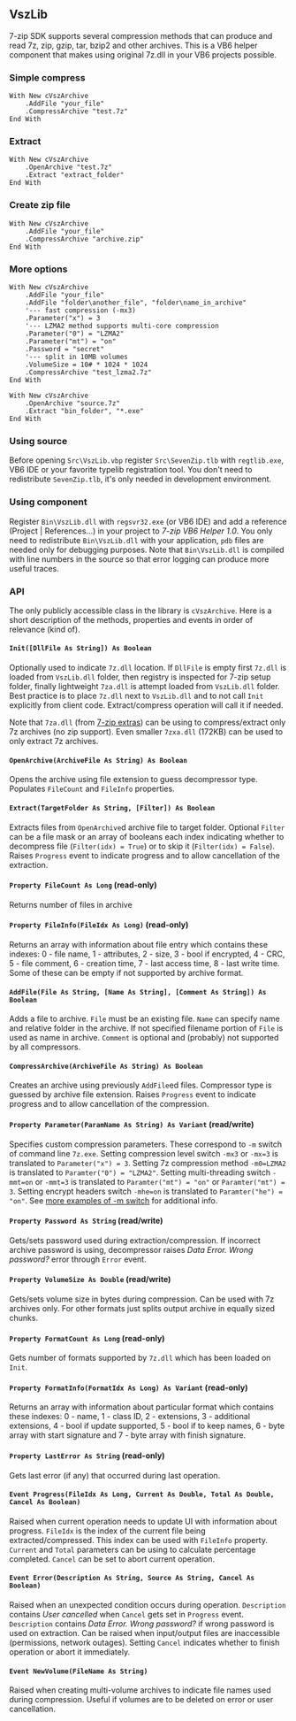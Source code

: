 ## VszLib

7-zip SDK supports several compression methods that can produce and read 7z, zip, gzip, tar, bzip2 and other archives. This is a VB6 helper component that makes using original 7z.dll in your VB6 projects possible. 

### Simple compress

    With New cVszArchive
        .AddFile "your_file"
        .CompressArchive "test.7z"
    End With

### Extract

    With New cVszArchive
        .OpenArchive "test.7z"
        .Extract "extract_folder"
    End With

### Create zip file

    With New cVszArchive
        .AddFile "your_file"
        .CompressArchive "archive.zip"
    End With

### More options

    With New cVszArchive
        .AddFile "your_file"
        .AddFile "folder\another_file", "folder\name_in_archive"
        '--- fast compression (-mx3)
        .Parameter("x") = 3 
        '--- LZMA2 method supports multi-core compression
        .Parameter("0") = "LZMA2"
        .Parameter("mt") = "on"
        .Password = "secret"
        '--- split in 10MB volumes
        .VolumeSize = 10# * 1024 * 1024
        .CompressArchive "test_lzma2.7z"
    End With
	
    With New cVszArchive
        .OpenArchive "source.7z"
        .Extract "bin_folder", "*.exe"
    End With

### Using source

Before opening `Src\VszLib.vbp` register `Src\SevenZip.tlb` with `regtlib.exe`, VB6 IDE or your favorite typelib registration tool. You don't need to redistribute `SevenZip.tlb`, it's only needed in development environment.

### Using component

Register `Bin\VszLib.dll` with `regsvr32.exe` (or VB6 IDE) and add a reference (Project | References...) in your project to *7-zip VB6 Helper 1.0*. You only need to redistribute `Bin\VszLib.dll` with your application, `pdb` files are needed only for debugging purposes. Note that `Bin\VszLib.dll` is compiled with line numbers in the source so that error logging can produce more useful traces.

### API

The only publicly accessible class in the library is `cVszArchive`. Here is a short description of the methods, properties and events in order of relevance (kind of).

#### `Init([DllFile As String]) As Boolean`

Optionally used to indicate `7z.dll` location. If `DllFile` is empty first `7z.dll` is loaded from `VszLib.dll` folder, then registry is inspected for 7-zip setup folder, finally lightweight `7za.dll` is attempt loaded from `VszLib.dll` folder. Best practice is to place `7z.dll` next to `VszLib.dll` and to not call `Init` explicitly from client code. Extract/compress operation will call it if needed.

Note that `7za.dll` (from [7-zip extras](http://sourceforge.net/projects/sevenzip/files/7-Zip/9.22/7z922_extra.7z/download)) can be using to compress/extract only 7z archives (no zip support). Even smaller `7zxa.dll` (172KB) can be used to only extract 7z archives.

#### `OpenArchive(ArchiveFile As String) As Boolean`

Opens the archive using file extension to guess decompressor type. Populates `FileCount` and `FileInfo` properties.

#### `Extract(TargetFolder As String, [Filter]) As Boolean`

Extracts files from `OpenArchive`d archive file to target folder. Optional `Filter` can be a file mask or an array of booleans each index indicating whether to decompress file (`Filter(idx) = True`) or to skip it (`Filter(idx) = False`). Raises `Progress` event to indicate progress and to allow cancellation of the extraction.

#### `Property FileCount As Long` (read-only)

Returns number of files in archive

#### `Property FileInfo(FileIdx As Long)` (read-only)

Returns an array with information about file entry which contains these indexes: 0 - file name, 1 - attributes, 2 - size, 3 -  bool if encrypted, 4 - CRC, 5 - file comment, 6 - creation time, 7 - last access time, 8 - last write time. Some of these can be empty if not supported by archive format.

#### `AddFile(File As String, [Name As String], [Comment As String]) As Boolean`

Adds a file to archive. `File` must be an existing file. `Name` can specify name and relative folder in the archive. If not specified filename portion of `File` is used as name in archive. `Comment` is optional and (probably) not supported by all compressors.

#### `CompressArchive(ArchiveFile As String) As Boolean`

Creates an archive using previously `AddFile`ed files. Compressor type is guessed by archive file extension. Raises `Progress` event to indicate progress and to allow cancellation of the compression.


#### `Property Parameter(ParamName As String) As Variant` (read/write)

Specifies custom compression parameters. These correspond to `-m` switch of command line `7z.exe`. 
Setting compression level switch `-mx3` or `-mx=3` is translated to `Parameter("x") = 3`.
Setting 7z compression method `-m0=LZMA2` is translated to `Paramter("0") = "LZMA2"`.
Setting multi-threading switch `-mmt=on` or `-mmt=3` is translated to `Paramter("mt") = "on"` or `Paramter("mt") = 3`.
Setting encrypt headers switch `-mhe=on` is translated to `Paramter("he") = "on"`. See [more examples of -m switch](http://www.dotnetperls.com/7-zip-examples) for additional info.

#### `Property Password As String` (read/write)

Gets/sets password used during extraction/compression. If incorrect archive password is using, decompressor raises *Data Error. Wrong password?* error through `Error` event.

#### `Property VolumeSize As Double` (read/write)

Gets/sets volume size in bytes during compression. Can be used with 7z archives only. For other formats just splits output archive in equally sized chunks.

#### `Property FormatCount As Long` (read-only)

Gets number of formats supported by `7z.dll` which has been loaded on `Init`.

#### `Property FormatInfo(FormatIdx As Long) As Variant` (read-only)

Returns an array with information about particular format which contains these indexes: 0 - name, 1 - class ID, 2 - extensions, 3 - additional extensions, 4 - bool if update supported, 5 - bool if to keep names, 6 - byte array with start signature and 7 - byte array with finish signature.

#### `Property LastError As String` (read-only)

Gets last error (if any) that occurred during last operation.

#### `Event Progress(FileIdx As Long, Current As Double, Total As Double, Cancel As Boolean)`

Raised when current operation needs to update UI with information about progress. `FileIdx` is the index of the current file being extracted/compressed. This index can be used with `FileInfo` property. `Current` and `Total` parameters can be using to calculate percentage completed. `Cancel` can be set to abort current operation. 

#### `Event Error(Description As String, Source As String, Cancel As Boolean)`

Raised when an unexpected condition occurs during operation. `Description` contains *User cancelled* when `Cancel` gets set in `Progress` event. `Description` contains *Data Error. Wrong password?* if wrong password is used on extraction. Can be raised when input/output files are inaccessible (permissions, network outages). Setting `Cancel` indicates whether to finish operation or abort it immediately.

#### `Event NewVolume(FileName As String)`

Raised when creating multi-volume archives to indicate file names used during compression. Useful if volumes are to be deleted on error or user cancellation.